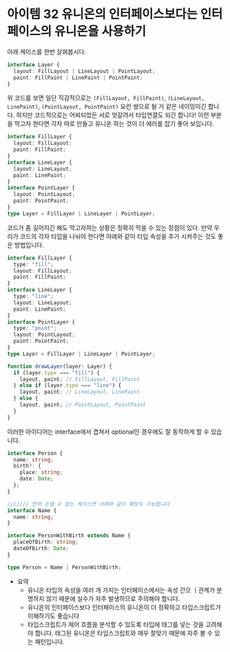 # 아이템 32 유니온의 인터페이스보다는 인터페이스의 유니온을 사용하기

아래 케이스를 한번 살펴봅시다.

```typescript
interface Layer {
  layout: FillLayout | LineLayout | PointLayout;
  paint: FillPaint | LinePaint | PointPaint;
}
```

위 코드를 보면 일단 직감적으로는 `(FillLayout, FillPaint)`, `(LineLayout, LinePaint)`, `(PointLayout, PointPaint)` 요런 쌍으로 될 거 같은 네이밍이긴 합니다. 하지만 코드적으로는 어찌되었든 서로 엇갈려서 타입연결도 되긴 합니다! 이런 부분을 막고자 한다면 각자 따로 만들고 유니온 하는 것이 더 에러를 잡기 좋아 보입니다.

```typescript
interface FillLayer {
  layout: FillLayout;
  paint: FillPaint;
}
interface LineLayer {
  layout: LineLayout;
  paint: LinePaint;
}
interface PointLayer {
  layout: PointLayout;
  paint: PointPaint;
}
type Layer = FillLayer | LineLayer | PointLayer;
```

코드가 좀 길어지긴 해도 막고자하는 상황은 정확히 막을 수 있는 장점이 있다. 만약 우리가 코드의 각자 타입을 나눠야 한다면 아래와 같이 타입 속성을 추가 시켜주는 것도 좋은 방법입니다.

```typescript
interface FillLayer {
  type: "fill";
  layout: FillLayout;
  paint: FillPaint;
}
interface LineLayer {
  type: "line";
  layout: LineLayout;
  paint: LinePaint;
}
interface PointLayer {
  type: "point";
  layout: PointLayout;
  paint: PointPaint;
}
type Layer = FillLayer | LineLayer | PointLayer;

function drawLayer(layer: Layer) {
  if (layer.type === "fill") {
    layout, paint; // FillLayout, FillPaint
  } else if (layer.type === "line") {
    layout, paint; // LineLayout, LinePaint
  } else {
    layout, paint; // PointLayout, PointPaint
  }
}
```

이러한 아이디어는 interface에서 겹쳐서 optional인 경우에도 잘 동작하게 할 수 있습니다.

```typescript
interface Person {
  name: string;
  birth?: {
    place: string;
    date: Date;
  };
}

/////// 만약 손댈 수 없는 케이스면 아래와 같이 확장도 가능합니다
interface Name {
  name: string;
}

interface PersonWithBirth extends Name {
  placeOfBirth: string;
  dateOfBirth: Date;
}

type Person = Name | PersonWithBirth;
```

- 요약
  - 유니온 타입의 속성을 여러 개 가지는 인터페이스에서는 속성 간으 ㅣ관계가 분명하지 않기 때문에 실수가 자주 발생하므로 주의해야 합니다.
  - 유니온의 인터페이스보다 인터페이스의 유니온이 더 정확하고 타입스크립트가 이해하기도 좋습니다
  - 타입스크립트가 제어 흐름을 분석할 수 있도록 타입에 태그를 넣는 것을 고려해야 합니다. 태그된 유니온은 타입스크립트와 매우 잘맞기 때문에 자주 볼 수 있는 패턴입니다.
